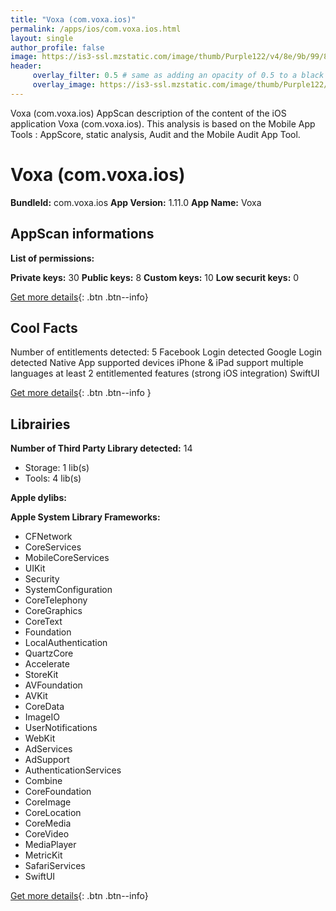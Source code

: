 ```yaml
---
title: "Voxa (com.voxa.ios)"
permalink: /apps/ios/com.voxa.ios.html
layout: single
author_profile: false
image: https://is3-ssl.mzstatic.com/image/thumb/Purple122/v4/8e/9b/99/8e9b99ba-9dac-bf12-85c8-20ec2094615a/AppIcon-0-1x_U007emarketing-0-7-0-85-220.png/512x512bb.jpg
header: 
     overlay_filter: 0.5 # same as adding an opacity of 0.5 to a black background
     overlay_image: https://is3-ssl.mzstatic.com/image/thumb/Purple122/v4/8e/9b/99/8e9b99ba-9dac-bf12-85c8-20ec2094615a/AppIcon-0-1x_U007emarketing-0-7-0-85-220.png/512x512bb.jpg
---
```

Voxa (com.voxa.ios) AppScan description of the content of the iOS application Voxa (com.voxa.ios). This analysis is based on the Mobile App Tools : AppScore, static analysis, Audit and the Mobile Audit App Tool.

# Voxa (com.voxa.ios)

**BundleId:** com.voxa.ios
**App Version:** 1.11.0
**App Name:** Voxa


## AppScan informations 

**List of permissions:** 
  
  
**Private keys:** 30
**Public keys:** 8
**Custom keys:** 10
**Low securit keys:** 0
  
[Get more details](/pricing.html){: .btn .btn--info}

## Cool Facts

Number of entitlements detected: 5
Facebook Login detected
Google Login detected
Native App
supported devices iPhone & iPad
support multiple languages
at least 2 entitlemented features (strong iOS integration)
SwiftUI
  
[Get more details](/pricing.html){: .btn .btn--info }

## Librairies 
**Number of Third Party Library detected:** 14
- Storage: 1 lib(s)
- Tools: 4 lib(s)


**Apple dylibs:**


**Apple System Library Frameworks:**
- CFNetwork
- CoreServices
- MobileCoreServices
- UIKit
- Security
- SystemConfiguration
- CoreTelephony
- CoreGraphics
- CoreText
- Foundation
- LocalAuthentication
- QuartzCore
- Accelerate
- StoreKit
- AVFoundation
- AVKit
- CoreData
- ImageIO
- UserNotifications
- WebKit
- AdServices
- AdSupport
- AuthenticationServices
- Combine
- CoreFoundation
- CoreImage
- CoreLocation
- CoreMedia
- CoreVideo
- MediaPlayer
- MetricKit
- SafariServices
- SwiftUI


  
[Get more details](/pricing.html){: .btn .btn--info}

